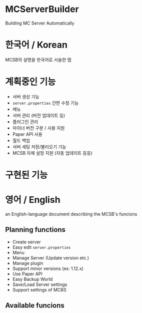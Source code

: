 # MCServerBuilder
Building MC Server Automatically

# 한국어 / Korean
MCSB의 설명을 한국어로 서술한 탭

 # 계획중인 기능
 - 서버 생성 기능
 - `server.properties` 간편 수정 기능
 - 메뉴
 - 서버 관리 (버전 업데이트 등)
 - 플러그인 관리
 - 마이너 버전 구분 / 사용 지원
 - Paper API 사용
 - 월드 백업
 - 서버 세팅 저장/불러오기 기능
 - MCSB 자체 설정 지원 (자동 업데이트 등등)

 # 구현된 기능


# 영어 / English
an English-language document describing the MCSB's funcions

## Planning functions
 - Create server
 - Easy edit `server.properties`
 - Menu
 - Manage Server (Update version etc.)
 - Manage plugin
 - Support minor versions (ex: 1.12.x)
 - Use Paper API
 - Easy Backup World
 - Save/Load Server settings
 - Support settings of MCBS

## Available funcions


